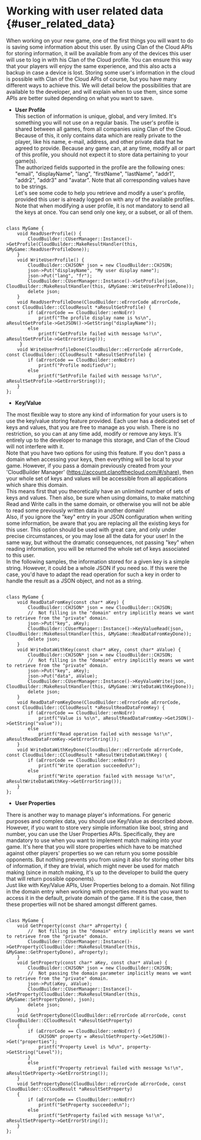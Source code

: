 Working with user related data {#user_related_data}
===========

When working on your new game, one of the first things you will want to do is saving some information about this user. By using Clan of the Cloud APIs for storing information, it will be available from any of the devices this user will use to log in with his Clan of the Cloud profile. You can ensure this way that your players will enjoy the same experience, and this also acts a backup in case a device is lost. Storing some user's information in the cloud is possible with Clan of the Cloud APIs of course, but you have many different ways to achieve this. We will detail below the possibilities that are available to the developer, and will explain when to use them, since some APIs are better suited depending on what you want to save.

- **User Profile**<br>
This section of information is unique, global, and very limited. It's something you will not use on a regular basis. The user's profile is shared between all games, from all companies using Clan of the Cloud. Because of this, it only contains data which are really private to the player, like his name, e-mail, address, and other private data that he agreed to provide. Because any game can, at any time, modify all or part of this profile, you should not expect it to store data pertaining to your game(s).<br>
The authorized fields supported in the profile are the following ones: "email", "displayName", "lang", "firstName", "lastName", "addr1", "addr2", "addr3" and "avatar". Note that all corresponding values have to be strings.<br>
Let's see some code to help you retrieve and modify a user's profile, provided this user is already logged on with any of the available profiles. Note that when modifying a user profile, it is not mandatory to send all the keys at once. You can send only one key, or a subset, or all of them.

~~~~{.cpp}

class MyGame {
    void ReadUserProfile() {
        CloudBuilder::CUserManager::Instance()->GetProfile(CloudBuilder::MakeResultHandler(this, &MyGame::ReadUserProfileDone));
    }
    void WriteUserProfile() {
        CloudBuilder::CHJSON* json = new CloudBuilder::CHJSON;
        json->Put("displayName", "My user display name");
        json->Put("lang", "fr");
        CloudBuilder::CUserManager::Instance()->SetProfile(json, CloudBuilder::MakeResultHandler(this, &MyGame::WriteUserProfileDone));
        delete json;
    }
    void ReadUserProfileDone(CloudBuilder::eErrorCode aErrorCode, const CloudBuilder::CCloudResult *aResultGetProfile) {
        if (aErrorCode == CloudBuilder::enNoErr)
            printf("The profile display name is %s\n", aResultGetProfile->GetJSON()->GetString("displayName"));
        else
            printf("GetProfile failed with message %s!\n", aResultGetProfile->GetErrorString());
     }
    void WriteUserProfileDone(CloudBuilder::eErrorCode aErrorCode, const CloudBuilder::CCloudResult *aResultSetProfile) {
        if (aErrorCode == CloudBuilder::enNoErr)
            printf("Profile modified\n");
        else
            printf("SetProfile failed with message %s!\n", aResultSetProfile->GetErrorString());
    }
};

~~~~

- **Key/Value**<br>

The most flexible way to store any kind of information for your users is to use the key/value storing feature provided. Each user has a dedicated set of keys and values, that you are free to manage as you wish. There is no restriction, so you can at any time add, modify or remove any keys. It's entirely up to the developer to manage this storage, and Clan of the Cloud will not interfere with it.<br>
Note that you have two options for using this feature. If you don't pass a domain when accessing your keys, then everything will be local to your game. However, if you pass a domain previously created from your 'CloudBuilder Manager' (https://account.clanofthecloud.com/#/share), then your whole set of keys and values will be accessible from all applications which share this domain.<br>
This means first that you theoretically have an unlimited number of sets of keys and values. Then also, be sure when using domains, to make matching Read and Write calls in the same domain, or otherwise you will not be able to read some previously written data in another domain!<br>
Also, if you ignore the "key" entry in your JSON configuration when writing some information, be aware that you are replacing all the existing keys for this user. This option should be used with great care, and only under precise circumstances, or you may lose all the data for your user! In the same way, but without the dramatic consequences, not passing "key" when reading information, you will be returned the whole set of keys associated to this user.<br>
In the following samples, the information stored for a given key is a simple string. However, it could be a whole JSON if you need so. If this were the case, you'd have to adapt the read operation for such a key in order to handle the result as a JSON object, and not as a string.

~~~~{.cpp}

class MyGame {
    void ReadDataFromKey(const char* aKey) {
        CloudBuilder::CHJSON* json = new CloudBuilder::CHJSON;
        //  Not filling in the "domain" entry implicitly means we want to retrieve from the "private" domain.
        json->Put("key", aKey);
        CloudBuilder::CUserManager::Instance()->KeyValueRead(json, CloudBuilder::MakeResultHandler(this, &MyGame::ReadDataFromKeyDone));
        delete json;
    }
    void WriteDataWithKey(const char* aKey, const char* aValue) {
        CloudBuilder::CHJSON* json = new CloudBuilder::CHJSON;
        //  Not filling in the "domain" entry implicitly means we want to retrieve from the "private" domain.
        json->Put("key", aKey);
        json->Put("data", aValue);
        CloudBuilder::CUserManager::Instance()->KeyValueWrite(json, CloudBuilder::MakeResultHandler(this, &MyGame::WriteDataWithKeyDone));
        delete json;
    }
    void ReadDataFromKeyDone(CloudBuilder::eErrorCode aErrorCode, const CloudBuilder::CCloudResult *aResultReadDataFromKey) {
        if (aErrorCode == CloudBuilder::enNoErr)
            printf("Value is %s\n", aResultReadDataFromKey->GetJSON()->GetString("value"));
        else
            printf("Read operation failed with message %s!\n", aResultReadDataFromKey->GetErrorString());
    }
    void WriteDataWithKeyDone(CloudBuilder::eErrorCode aErrorCode, const CloudBuilder::CCloudResult *aResultWriteDataWithKey) {
        if (aErrorCode == CloudBuilder::enNoErr)
            printf("Write operation succeeded\n");
        else
            printf("Write operation failed with message %s!\n", aResultWriteDataWithKey->GetErrorString());
    }
};

~~~~

- **User Properties**<br>

There is another way to manage player's informations. For generic purposes and complex data, you should use Key/Value as described above. However, if you want to store very simple information like bool, string and number, you can use the User Properties APIs. Specifically, they are mandatory to use when you want to implement match making into your game. It's here that you will store properties which have to be matched against other players' properties so we can return you some possible opponents. But nothing prevents you from using it also for storing other bits of information, if they are trivial, which might never be used for match making (since in match making, it's up to the developer to build the query that will return possible opponents).<br>
Just like with Key/Value APIs, User Properties belong to a domain. Not filling in the domain entry when working with properties means that you want to access it in the default, private domain of the game. If it is the case, then these properties will not be shared amongst different games.

~~~~{.cpp}

class MyGame {
    void GetProperty(const char* aProperty) {
        //  Not filling in the "domain" entry implicitly means we want to retrieve from the "private" domain.
        CloudBuilder::CUserManager::Instance()->GetProperty(CloudBuilder::MakeResultHandler(this, &MyGame::GetPropertyDone), aProperty);
    }
    void SetProperty(const char* aKey, const char* aValue) {
        CloudBuilder::CHJSON* json = new CloudBuilder::CHJSON;
        //  Not passing the domain parameter implicitly means we want to retrieve from the "private" domain.
        json->Put(aKey, aValue);
        CloudBuilder::CUserManager::Instance()->SetProperty(CloudBuilder::MakeResultHandler(this, &MyGame::SetPropertyDone), json);
        delete json;
    }
    void GetPropertyDone(CloudBuilder::eErrorCode aErrorCode, const CloudBuilder::CCloudResult *aResultGetProperty)
    {
        if (aErrorCode == CloudBuilder::enNoErr) {
            CHJSON* property = aResultGetProperty->GetJSON()->Get("properties");
            printf("Property Level is %d\n", property->GetString("Level"));
        }
        else
            printf("Property retrieval failed with message %s!\n", aResultGetProperty->GetErrorString());
    }
    void SetPropertyDone(CloudBuilder::eErrorCode aErrorCode, const CloudBuilder::CCloudResult *aResultSetProperty)
    {
        if (aErrorCode == CloudBuilder::enNoErr)
            printf("SetProperty succeeded\n");
        else
            printf("SetProperty failed with message %s!\n", aResultSetProperty->GetErrorString());
    }
};

~~~~
